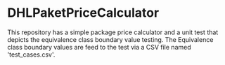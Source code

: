 # DHLPaketPriceCalculator

This repository has a simple package price calculator and a unit test that depicts the equivalence class boundary value testing. The Equivalence class boundary values are feed to the test via a CSV file named 'test_cases.csv'.
